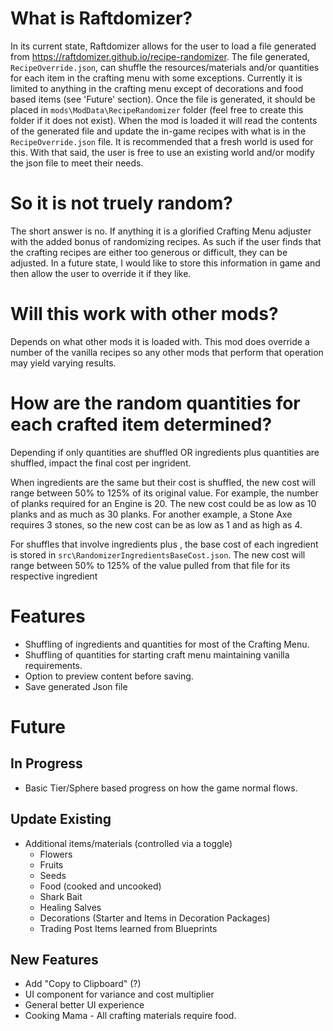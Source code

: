 # What is Raftdomizer?

In its current state, Raftdomizer allows for the user to load a file generated from https://raftdomizer.github.io/recipe-randomizer. The file generated, `RecipeOverride.json`, can shuffle the resources/materials and/or quantities for each item in the crafting menu with some exceptions. Currently it is limited to anything in the crafting menu except of decorations and food based items (see 'Future' section). Once the file is generated, it should be placed in `mods\ModData\RecipeRandomizer` folder (feel free to create this folder if it does not exist). When the mod is loaded it will read the contents of the generated file and update the in-game recipes with what is in the `RecipeOverride.json` file. It is recommended that a fresh world is used for this. With that said, the user is free to use an existing world and/or modify the json file to meet their needs.
# So it is not truely random?
The short answer is no. If anything it is a glorified Crafting Menu adjuster with the added bonus of randomizing recipes. As such if the user finds that the crafting recipes are either too generous or difficult, they can be adjusted. In a future state, I would like to store this information in game and then allow the user to override it if they like.

# Will this work with other mods?
Depends on what other mods it is loaded with. This mod does override a number of the vanilla recipes so any other mods that perform that operation may yield varying results.

# How are the random quantities for each crafted item determined?
Depending if only quantities are shuffled OR ingredients plus quantities are shuffled, impact the final cost per ingrident.

When ingredients are the same but their cost is shuffled, the new cost will range between 50% to 125% of its original value. For example, the number of planks required for an Engine is 20. The new cost could be as low as 10 planks and as much as 30 planks. For another example, a Stone Axe requires 3 stones, so the new cost can be as low as 1 and as high as 4.

For shuffles that involve ingredients plus , the base cost of each ingredient is stored in `src\RandomizerIngredientsBaseCost.json`. The new cost will range between 50% to 125% of the value pulled from that file for its respective ingredient

# Features
 - Shuffling of ingredients and quantities for most of the Crafting Menu.
 - Shuffling of quantities for starting craft menu maintaining vanilla requirements.
 - Option to preview content before saving.
 - Save generated Json file

# Future

## In Progress
 - Basic Tier/Sphere based progress on how the game normal flows.
## Update Existing
 - Additional items/materials (controlled via a toggle)
   - Flowers
   - Fruits
   - Seeds
   - Food (cooked and uncooked)
   - Shark Bait
   - Healing Salves
   - Decorations (Starter and Items in Decoration Packages)
   - Trading Post Items learned from Blueprints
## New Features
 - Add "Copy to Clipboard" (?)
 - UI component for variance and cost multiplier
 - General better UI experience
 - Cooking Mama - All crafting materials require food.